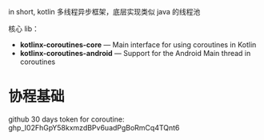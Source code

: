 in short, kotlin 多线程异步框架，底层实现类似 java 的线程池

核心 lib：

- **kotlinx-coroutines-core** — Main interface for using coroutines in Kotlin
- **kotlinx-coroutines-android** — Support for the Android Main thread in coroutines



# 协程基础

github 30 days token for coroutine: 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

